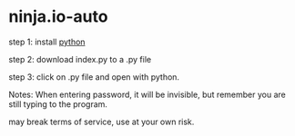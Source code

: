 # ninja.io-auto

step 1: install [python](https://www.python.org/downloads/)

step 2: download index.py to a .py file

step 3: click on .py file and open with python.

Notes: When entering password, it will be invisible, but remember you are still typing to the program.

may break terms of service, use at your own risk.
